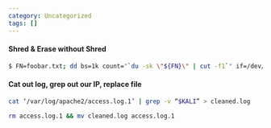```yaml
---
category: Uncategorized
tags: []
---
```

#### Shred & Erase without Shred
```bash - target
$ FN=foobar.txt; dd bs=1k count="`du -sk \"${FN}\" | cut -f1`" if=/dev/urandom >"${FN}"; rm -f "${FN}"
```

#### Cat out log, grep out our IP, replace file
```bash - target
cat ‘/var/log/apache2/access.log.1’ | grep -v “$KALI” > cleaned.log
```

```bash - target
rm access.log.1 && mv cleaned.log access.log.1
```

